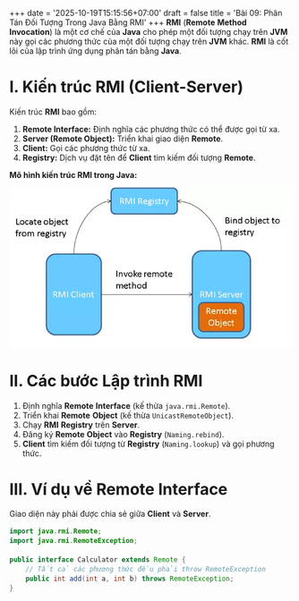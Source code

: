 +++
date = '2025-10-19T15:15:56+07:00'
draft = false
title = 'Bài 09: Phân Tán Đối Tượng Trong Java Bằng RMI'
+++
**RMI** (**Remote** **Method** **Invocation**) là một cơ chế của **Java** cho phép một đối tượng chạy trên **JVM** này gọi các phương thức của một đối tượng chạy trên **JVM** khác. **RMI** là cốt lõi của lập trình ứng dụng phân tán bằng **Java**.

# I. Kiến trúc RMI (Client-Server)
Kiến trúc **RMI** bao gồm:
1.  **Remote Interface:** Định nghĩa các phương thức có thể được gọi từ xa.
2.  **Server (Remote Object):** Triển khai giao diện **Remote**.
3.  **Client:** Gọi các phương thức từ xa.
4.  **Registry:** Dịch vụ đặt tên để **Client** tìm kiếm đối tượng **Remote**.

**Mô hình kiến trúc RMI trong Java:**

![Mô hình kiến trúc RMI trong Java](bai9.png)

# II. Các bước Lập trình RMI
1.  Định nghĩa **Remote** **Interface** (kế thừa `java.rmi.Remote`).
2.  Triển khai **Remote** **Object** (kế thừa `UnicastRemoteObject`).
3.  Chạy **RMI** **Registry** trên **Server**.
4.  Đăng ký **Remote** **Object** vào **Registry** (`Naming.rebind`).
5.  **Client** tìm kiếm đối tượng từ **Registry** (`Naming.lookup`) và gọi phương thức.

# III. Ví dụ về Remote Interface
Giao diện này phải được chia sẻ giữa **Client** và **Server**.

```java
import java.rmi.Remote;
import java.rmi.RemoteException;

public interface Calculator extends Remote {
    // Tất cả các phương thức đều phải throw RemoteException
    public int add(int a, int b) throws RemoteException;
}